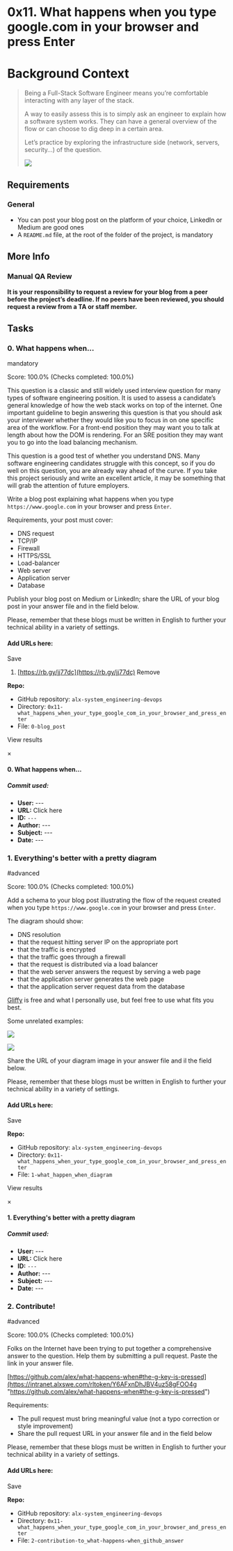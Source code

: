 # 0x11. What happens when you type google.com in your browser and press Enter

# Background Context
> Being a Full-Stack Software Engineer means you’re comfortable interacting with any layer of the stack.
> 
> A way to easily assess this is to simply ask an engineer to explain how a software system works. They can have a general overview of the flow or can choose to dig deep in a certain area.
> 
> Let’s practice by exploring the infrastructure side (network, servers, security…) of the question.
> 
> ![](./assets/0x11-01.jpg)

## Requirements

### General

-   You can post your blog post on the platform of your choice, LinkedIn or Medium are good ones
-   A `README.md` file, at the root of the folder of the project, is mandatory

## More Info

### Manual QA Review

**It is your responsibility to request a review for your blog from a peer before the project’s deadline. If no peers have been reviewed, you should request a review from a TA or staff member.**

## Tasks

### 0\. What happens when...

mandatory

Score: 100.0% (Checks completed: 100.0%)

This question is a classic and still widely used interview question for many types of software engineering position. It is used to assess a candidate’s general knowledge of how the web stack works on top of the internet. One important guideline to begin answering this question is that you should ask your interviewer whether they would like you to focus in on one specific area of the workflow. For a front-end position they may want you to talk at length about how the DOM is rendering. For an SRE position they may want you to go into the load balancing mechanism.

This question is a good test of whether you understand DNS. Many software engineering candidates struggle with this concept, so if you do well on this question, you are already way ahead of the curve. If you take this project seriously and write an excellent article, it may be something that will grab the attention of future employers.

Write a blog post explaining what happens when you type `https://www.google.com` in your browser and press `Enter`.

Requirements, your post must cover:

-   DNS request
-   TCP/IP
-   Firewall
-   HTTPS/SSL
-   Load-balancer
-   Web server
-   Application server
-   Database

Publish your blog post on Medium or LinkedIn; share the URL of your blog post in your answer file and in the field below.

Please, remember that these blogs must be written in English to further your technical ability in a variety of settings.

#### Add URLs here:

 Save

1.  [https://rb.gy/jj77dc](https://rb.gy/jj77dc) Remove

**Repo:**

-   GitHub repository: `alx-system_engineering-devops`
-   Directory: `0x11-what_happens_when_your_type_google_com_in_your_browser_and_press_enter`
-   File: `0-blog_post`

View results

×

#### 0\. What happens when...

##### Commit used:

-   **User:** \---
-   **URL:** Click here
-   **ID:** `---`
-   **Author:** \---
-   **Subject:** _\---_
-   **Date:** \---

### 1\. Everything's better with a pretty diagram

#advanced

Score: 100.0% (Checks completed: 100.0%)

Add a schema to your blog post illustrating the flow of the request created when you type `https://www.google.com` in your browser and press `Enter`.

The diagram should show:

-   DNS resolution
-   that the request hitting server IP on the appropriate port
-   that the traffic is encrypted
-   that the traffic goes through a firewall
-   that the request is distributed via a load balancer
-   that the web server answers the request by serving a web page
-   that the application server generates the web page
-   that the application server request data from the database

[Gliffy](https://intranet.alxswe.com/rltoken/0KvO5Zd6t2GfDUiUHvNJjQ "Gliffy") is free and what I personally use, but feel free to use what fits you best.

Some unrelated examples:

![](Project%200x11.%20What%20happens%20when%20you%20type%20google.com%20in%20your%20browser%20and%20press%20Enter%20%20Cairo%20Intranet/i9ivkdo.png)

![](Project%200x11.%20What%20happens%20when%20you%20type%20google.com%20in%20your%20browser%20and%20press%20Enter%20%20Cairo%20Intranet/R8R3sqC.png)

Share the URL of your diagram image in your answer file and il the field below.

Please, remember that these blogs must be written in English to further your technical ability in a variety of settings.

#### Add URLs here:

 Save

**Repo:**

-   GitHub repository: `alx-system_engineering-devops`
-   Directory: `0x11-what_happens_when_your_type_google_com_in_your_browser_and_press_enter`
-   File: `1-what_happen_when_diagram`

View results

×

#### 1\. Everything's better with a pretty diagram

##### Commit used:

-   **User:** \---
-   **URL:** Click here
-   **ID:** `---`
-   **Author:** \---
-   **Subject:** _\---_
-   **Date:** \---

### 2\. Contribute!

#advanced

Score: 100.0% (Checks completed: 100.0%)

Folks on the Internet have been trying to put together a comprehensive answer to the question. Help them by submitting a pull request. Paste the link in your answer file.

[https://github.com/alex/what-happens-when#the-g-key-is-pressed](https://intranet.alxswe.com/rltoken/Y6AFxnDhJBV4uz58gFOO4g "https://github.com/alex/what-happens-when#the-g-key-is-pressed")

Requirements:

-   The pull request must bring meaningful value (not a typo correction or style improvement)
-   Share the pull request URL in your answer file and in the field below

Please, remember that these blogs must be written in English to further your technical ability in a variety of settings.

#### Add URLs here:

 Save

**Repo:**

-   GitHub repository: `alx-system_engineering-devops`
-   Directory: `0x11-what_happens_when_your_type_google_com_in_your_browser_and_press_enter`
-   File: `2-contribution-to_what-happens-when_github_answer`

